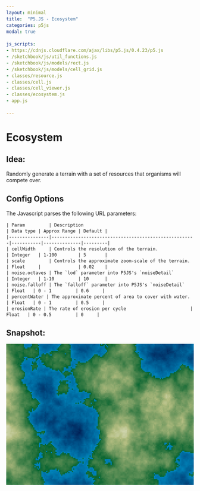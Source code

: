 ```yaml
---
layout: minimal
title:  "P5.JS - Ecosystem"
categories: p5js
modal: true

js_scripts:
- https://cdnjs.cloudflare.com/ajax/libs/p5.js/0.4.23/p5.js
- /sketchbook/js/util_functions.js
- /sketchbook/js/models/rect.js
- /sketchbook/js/models/cell_grid.js
- classes/resource.js
- classes/cell.js
- classes/cell_viewer.js
- classes/ecosystem.js
- app.js

---
```


# Ecosystem

## Idea:
Randomly generate a terrain with a set of resources that organisms will compete over.


## Config Options
The Javascript parses the following URL parameters:

```
| Param         | Description                                          | Data type | Approx Range | Default |
|---------------|------------------------------------------------------|-----------|--------------|---------|
| cellWidth     | Controls the resolution of the terrain.              | Integer   | 1-100        | 5       |
| scale         | Controls the approximate zoom-scale of the terrain.  | Float     |              | 0.02    |
| noise.octaves | The `lod` parameter into P5JS's `noiseDetail`        | Integer   | 1-10         | 10      |
| noise.falloff | The `falloff` parameter into P5JS's `noiseDetail`    | Float   | 0 - 1         | 0.6     |
| percentWater | The approximate percent of area to cover with water.  | Float   | 0 - 1         | 0.5     |
| erosionRate | The rate of erosion per cycle                        | Float   | 0 - 0.5         | 0     |
```

## Snapshot:
![screenshot](docs/screenshot-02.png)


